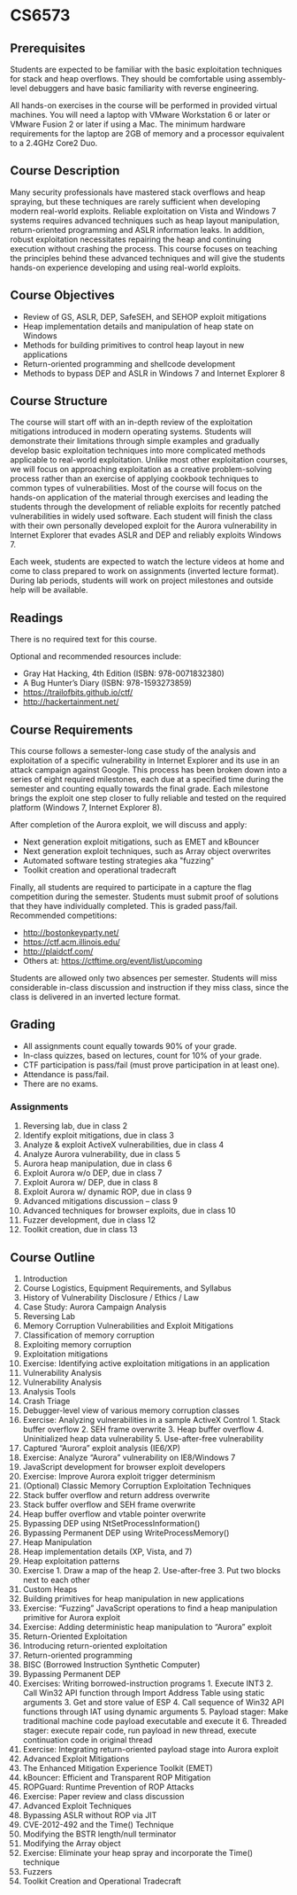 # CS6573

## Prerequisites
Students are expected to be familiar with the basic exploitation techniques for stack and heap overflows. They should be comfortable using assembly-level debuggers and have basic familiarity with reverse engineering.

All hands-on exercises in the course will be performed in provided virtual machines. You will need a laptop with VMware Workstation 6 or later or VMware Fusion 2 or later if using a Mac. The minimum hardware requirements for the laptop are 2GB of memory and a processor equivalent to a 2.4GHz Core2 Duo.

## Course Description
Many security professionals have mastered stack overflows and heap spraying, but these techniques are rarely sufficient when developing modern real-world exploits. Reliable exploitation on Vista and Windows 7 systems requires advanced techniques such as heap layout manipulation, return-oriented programming and ASLR information leaks. In addition, robust exploitation necessitates repairing the heap and continuing execution without crashing the process. This course focuses on teaching the principles behind these advanced techniques and will give the students hands-on experience developing and using real-world exploits.

## Course Objectives
* Review of GS, ASLR, DEP, SafeSEH, and SEHOP exploit mitigations
* Heap implementation details and manipulation of heap state on Windows
* Methods for building primitives to control heap layout in new applications
* Return-oriented programming and shellcode development
* Methods to bypass DEP and ASLR in Windows 7 and Internet Explorer 8

## Course Structure 
The course will start off with an in-depth review of the exploitation mitigations introduced in modern operating systems. Students will demonstrate their limitations through simple examples and gradually develop basic exploitation techniques into more complicated methods applicable to real-world exploitation. Unlike most other exploitation courses, we will focus on approaching exploitation as a creative problem-solving process rather than an exercise of applying cookbook techniques to common types of vulnerabilities. Most of the course will focus on the hands-on application of the material through exercises and leading the students through the development of reliable exploits for recently patched vulnerabilities in widely used software. Each student will finish the class with their own personally developed exploit for the Aurora vulnerability in Internet Explorer that evades ASLR and DEP and reliably exploits Windows 7.

Each week, students are expected to watch the lecture videos at home and come to class prepared to work on assignments (inverted lecture format). During lab periods, students will work on project milestones and outside help will be available.

## Readings
There is no required text for this course.

Optional and recommended resources include:
* Gray Hat Hacking, 4th Edition (ISBN: 978-0071832380)
* A Bug Hunter’s Diary (ISBN: 978-1593273859)
* https://trailofbits.github.io/ctf/
* http://hackertainment.net/

## Course Requirements
This course follows a semester-long case study of the analysis and exploitation of a specific vulnerability in Internet Explorer and its use in an attack campaign against Google. This process has been broken down into a series of eight required milestones, each due at a specified time during the semester and counting equally towards the final grade. Each milestone brings the exploit one step closer to fully reliable and tested on the required platform (Windows 7, Internet Explorer 8).

After completion of the Aurora exploit, we will discuss and apply:
* Next generation exploit mitigations, such as EMET and kBouncer
* Next generation exploit techniques, such as Array object overwrites
* Automated software testing strategies aka "fuzzing"
* Toolkit creation and operational tradecraft

Finally, all students are required to participate in a capture the flag competition during the semester. Students must submit proof of solutions that they have individually completed. This is graded pass/fail. Recommended competitions:
* http://bostonkeyparty.net/
* https://ctf.acm.illinois.edu/
* http://plaidctf.com/
* Others at: https://ctftime.org/event/list/upcoming

Students are allowed only two absences per semester. Students will miss considerable in-class discussion and instruction if they miss class, since the class is delivered in an inverted lecture format.

## Grading
* All assignments count equally towards 90% of your grade.
* In-class quizzes, based on lectures, count for 10% of your grade.
* CTF participation is pass/fail (must prove participation in at least one).
* Attendance is pass/fail.
* There are no exams.

### Assignments
1.	Reversing lab, due in class 2
2.	Identify exploit mitigations, due in class 3
3.	Analyze & exploit ActiveX vulnerabilities, due in class 4
4.	Analyze Aurora vulnerability, due in class 5
5.	Aurora heap manipulation, due in class 6
6.	Exploit Aurora w/o DEP, due in class 7
7.	Exploit Aurora w/ DEP, due in class 8
8.	Exploit Aurora w/ dynamic ROP, due in class 9
9.	Advanced mitigations discussion – class 9
10.	Advanced techniques for browser exploits, due in class 10
11.	Fuzzer development, due in class 12
12.	Toolkit creation, due in class 13

## Course Outline
1. Introduction
  1. Course Logistics, Equipment Requirements, and Syllabus
  2. History of Vulnerability Disclosure / Ethics / Law
  3. Case Study: Aurora Campaign Analysis
  4. Reversing Lab
2.	Memory Corruption Vulnerabilities and Exploit Mitigations
  1.	Classification of memory corruption
  2.	Exploiting memory corruption
  3.	Exploitation mitigations
  4.	Exercise: Identifying active exploitation mitigations in an application
3.	Vulnerability Analysis
  1.	Vulnerability Analysis
  2.	Analysis Tools
  3.	Crash Triage
  4.	Debugger-level view of various memory corruption classes
  5.	Exercise: Analyzing vulnerabilities in a sample ActiveX Control
    1.	Stack buffer overflow
    2.	SEH frame overwrite
    3.	Heap buffer overflow
    4.	Uninitialized heap data vulnerability
    5.	Use-after-free vulnerability
  6.	Captured “Aurora” exploit analysis (IE6/XP)
  7.	Exercise: Analyze “Aurora” vulnerability on IE8/Windows 7
  8.	JavaScript development for browser exploit developers
  9.	Exercise: Improve Aurora exploit trigger determinism
4.	(Optional) Classic Memory Corruption Exploitation Techniques
  1.	Stack buffer overflow and return address overwrite
  2.	Stack buffer overflow and SEH frame overwrite
  3.	Heap buffer overflow and vtable pointer overwrite
  4.	Bypassing DEP using NtSetProcessInformation()
  5.	Bypassing Permanent DEP using WriteProcessMemory()
5.	Heap Manipulation
  1.	Heap implementation details (XP, Vista, and 7)
  2.	Heap exploitation patterns
  3.	Exercise
    1.	Draw a map of the heap
    2.	Use-after-free
    3.	Put two blocks next to each other
  4.	Custom Heaps
  5.	Building primitives for heap manipulation in new applications
  6.	Exercise: “Fuzzing” JavaScript operations to find a heap manipulation primitive for Aurora exploit
  7.	Exercise: Adding deterministic heap manipulation to “Aurora” exploit
6.	Return-Oriented Exploitation
  1.	Introducing return-oriented exploitation
  2.	Return-oriented programming
  3.	BISC (Borrowed Instruction Synthetic Computer)
  4.	Bypassing Permanent DEP
  5.	Exercises: Writing borrowed-instruction programs
    1.	Execute INT3
    2.	Call Win32 API function through Import Address Table using static arguments
    3.	Get and store value of ESP
    4.	Call sequence of Win32 API functions through IAT using dynamic arguments
    5.	Payload stager: Make traditional machine code payload executable and execute it
    6.	Threaded stager: execute repair code, run payload in new thread, execute continuation code in original thread
  6.	Exercise: Integrating return-oriented payload stage into Aurora exploit
7. Advanced Exploit Mitigations
  1. The Enhanced Mitigation Experience Toolkit (EMET)
  2. kBouncer: Efficient and Transparent ROP Mitigation
  3. ROPGuard: Runtime Prevention of ROP Attacks
  4. Exercise: Paper review and class discussion
8. Advanced Exploit Techniques
  1. Bypassing ASLR without ROP via JIT
  2. CVE-2012-492 and the Time() Technique
  3. Modifying the BSTR length/null terminator
  4. Modifying the Array object
  5. Exercise: Eliminate your heap spray and incorporate the Time() technique
9. Fuzzers
10. Toolkit Creation and Operational Tradecraft
